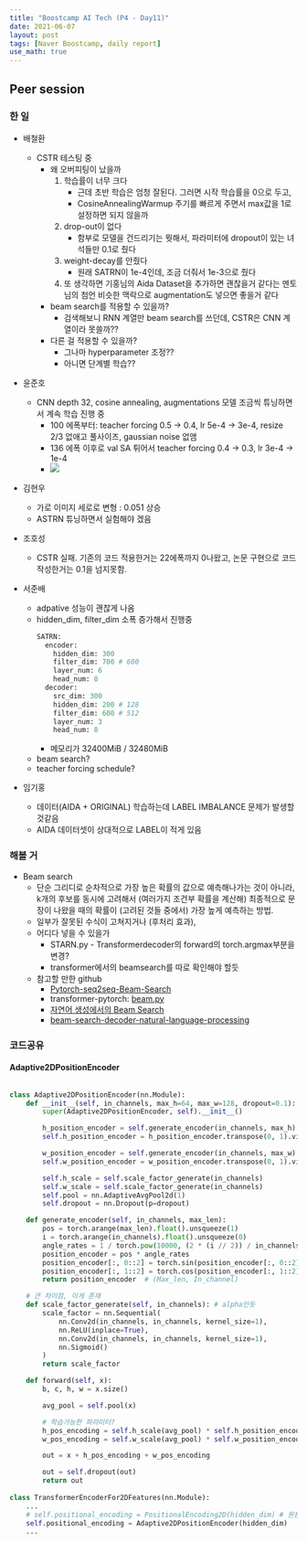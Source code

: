 ```yaml
---
title: "Boostcamp AI Tech (P4 - Day11)"
date: 2021-06-07
layout: post
tags: [Naver Boostcamp, daily report]
use_math: true
---
```


## Peer session

### 한 일

- 배철환
    - CSTR 테스팅 중
        - 왜 오버피팅이 났을까
            1. 학습률이 너무 크다
                - 근데 초반 학습은 엄청 잘된다. 그러면 시작 학습률을 0으로 두고,
                - CosineAnnealingWarmup 주기를 빠르게 주면서 max값을 1로 설정하면 되지 않을까
            2. drop-out이 없다
                - 함부로 모델을 건드리기는 뭣해서, 파라미터에 dropout이 있는 녀석들만 0.1로 줬다
            3. weight-decay를 안줬다
                - 원래 SATRN이 1e-4인데, 조금 더줘서 1e-3으로 줬다
            4. 또 생각하면 기홍님의 Aida Dataset을 추가하면 괜찮을거 같다는 멘토님의 첨언
            비슷한 맥락으로 augmentation도 넣으면 좋을거 같다
        - beam search를 적용할 수 있을까?
            - 검색해보니 RNN 계열만 beam search를 쓰던데, CSTR은 CNN 계열이라 못쓸까??
        - 다른 걸 적용할 수 있을까?
            - 그나마 hyperparameter 조정??
            - 아니면 단계별 학습??
- 윤준호
    - CNN depth 32, cosine annealing, augmentations 모델 조금씩 튜닝하면서 계속 학습 진행 중
        - 100 에폭부터: teacher forcing 0.5 -> 0.4, lr 5e-4 -> 3e-4, resize 2/3 없애고 풀사이즈, gaussian noise 없앰
        - 136 에폭 이후로 val SA 튀어서 teacher forcing 0.4 -> 0.3, lr 3e-4 -> 1e-4
        - ![](https://i.imgur.com/VJqhdpr.png)

- 김현우
    - 가로 이미지 세로로 변형 : 0.051 상승
    - ASTRN 튜닝하면서 실험해야 겠음

- 조호성
    - CSTR 실패. 기존의 코드 적용한거는 22에폭까지 0나왔고, 논문 구현으로 코드 작성한거는 0.1을 넘지못함.

- 서준배
    - adpative 성능이 괜찮게 나옴
    - hidden_dim, filter_dim 소폭 증가해서 진행중
        ```python
        SATRN:
          encoder:
            hidden_dim: 300 
            filter_dim: 700 # 600 
            layer_num: 6
            head_num: 8
          decoder:
            src_dim: 300
            hidden_dim: 200 # 128
            filter_dim: 600 # 512
            layer_num: 3
            head_num: 8
        ```
        - 메모리가 32400MiB / 32480MiB
    - beam search?
    - teacher forcing schedule?
- 임기홍
  - 데이터(AIDA + ORIGINAL) 학습하는데 LABEL IMBALANCE 문제가 발생할것같음 
  - AIDA 데이터셋이 상대적으로 LABEL이 적게 있음

### 해볼 거
- Beam search
    - 단순 그리디로 순차적으로 가장 높은 확률의 값으로 예측해나가는 것이 아니라, k개의 후보를 동시에 고려해서 (여러가지 조건부 확률을 계산해) 최종적으로 문장이 나왔을 때의 확률이 (고려된 것들 중에서) 가장 높게 예측하는 방법.
    - 일부가 잘못된 수식이 고쳐지거나 (후처리 효과), 
    - 어디다 넣을 수 있을가
        - STARN.py - Transformerdecoder의 forward의 torch.argmax부분을 변경?
        - transformer에서의 beamsearch를 따로 확인해야 할듯
    - 참고할 만한 github
        - [Pytorch-seq2seq-Beam-Search](https://github.com/312shan/Pytorch-seq2seq-Beam-Search/blob/master/model.py)
        - transformer-pytorch: [beam.py](https://github.com/dreamgonfly/transformer-pytorch)
        - [자연어 생성에서의 Beam Search](https://littlefoxdiary.tistory.com/4#:~:text=Beam%20Search%EB%8A%94%20%ED%83%90%EC%9A%95%20%EB%B0%A9%EB%B2%95,%EB%8B%A4%EC%9D%8C%20%EB%8B%A8%EA%B3%84%EB%A5%BC%20%ED%83%90%EC%83%89%ED%95%9C%EB%8B%A4.)
        - [beam-search-decoder-natural-language-processing](https://machinelearningmastery.com/beam-search-decoder-natural-language-processing/) 

### 코드공유

#### Adaptive2DPositionEncoder

```python

class Adaptive2DPositionEncoder(nn.Module):
    def __init__(self, in_channels, max_h=64, max_w=128, dropout=0.1):
        super(Adaptive2DPositionEncoder, self).__init__()

        h_position_encoder = self.generate_encoder(in_channels, max_h)
        self.h_position_encoder = h_position_encoder.transpose(0, 1).view(1, in_channels, max_h, 1)

        w_position_encoder = self.generate_encoder(in_channels, max_w)
        self.w_position_encoder = w_position_encoder.transpose(0, 1).view(1, in_channels, 1, max_w)

        self.h_scale = self.scale_factor_generate(in_channels)
        self.w_scale = self.scale_factor_generate(in_channels)
        self.pool = nn.AdaptiveAvgPool2d(1)
        self.dropout = nn.Dropout(p=dropout)

    def generate_encoder(self, in_channels, max_len):
        pos = torch.arange(max_len).float().unsqueeze(1)
        i = torch.arange(in_channels).float().unsqueeze(0)
        angle_rates = 1 / torch.pow(10000, (2 * (i // 2)) / in_channels)
        position_encoder = pos * angle_rates
        position_encoder[:, 0::2] = torch.sin(position_encoder[:, 0::2])
        position_encoder[:, 1::2] = torch.cos(position_encoder[:, 1::2])
        return position_encoder  # (Max_len, In_channel)

    # 큰 차이점, 이게 존재
    def scale_factor_generate(self, in_channels): # alpha인듯
        scale_factor = nn.Sequential( 
            nn.Conv2d(in_channels, in_channels, kernel_size=1),
            nn.ReLU(inplace=True),
            nn.Conv2d(in_channels, in_channels, kernel_size=1),
            nn.Sigmoid()
        )
        return scale_factor

    def forward(self, x):
        b, c, h, w = x.size()

        avg_pool = self.pool(x)

        # 학습가능한 파라미터?
        h_pos_encoding = self.h_scale(avg_pool) * self.h_position_encoder[:, :, :h, :].to(x.get_device())
        w_pos_encoding = self.w_scale(avg_pool) * self.w_position_encoder[:, :, :, :w].to(x.get_device())

        out = x + h_pos_encoding + w_pos_encoding

        out = self.dropout(out)
        return out
        
class TransformerEncoderFor2DFeatures(nn.Module):
    ...
    # self.positional_encoding = PositionalEncoding2D(hidden_dim) # 원본 부분
    self.positional_encoding = Adaptive2DPositionEncoder(hidden_dim)
    ...
```